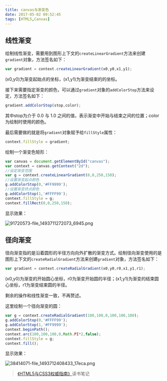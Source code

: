 ```yaml
---
title: canvas与渐变色
date: 2017-05-02 09:52:45
tags: [HTML5,Canvas]
---
```

## 线性渐变
绘制线性渐变，需要用到图形上下文的`createLinearGradient`方法来创建`gradient`对象，方法签名如下：
```javascript
var gradient = context.createLinearGradient(x0,y0,x1,y1);
```
(x0,y0)为渐变起始点的坐标，(x1,y1)为渐变结束的的坐标。

接下来需要指定渐变的颜色，可以通过`gradient`对象的`addColorStop`方法来设定，方法签名如下：
```javascript
gradient.addColorStop(stop,color);
```
其中stop为介于 0.0 与 1.0 之间的值，表示渐变中开始与结束之间的位置；color为绘制时使用的颜色。

最后需要做的就是将`gradient`对象赋予给`fillStyle`属性：
```javascript
context.fillStyle = gradient;
```
<!--more-->
绘制一个渐变色矩形：
```javascript
var canvas = document.getElementById("canvas");
var context = canvas.getContext("2d");
//设定渐变范围
var g = context.createLinearGradient(0,0,250,150);
//设置渐变起点颜色
g.addColorStop(0,'#FF9999');
//设置渐变终点颜色
g.addColorStop(1,'#FFFF99');
context.fillStyle = g;
context.fillRect(0,0,250,150);
```
显示效果：

![91720573-file_1493711272073_6945.png](https://www.tuchuang001.com/images/2017/06/11/91720573-file_1493711272073_6945.png)
## 径向渐变
径向渐变指的是沿着圆形的半径方向向外扩散的渐变方式。绘制径向渐变使用的是图形上下文的`createRadialGradient`方法来创建`gradient`对象，方法签名如下：
```javascript
var gradient = context.createRadialGradient(x0,y0,r0,x1,y1,r1);
```
(x0,y0)为渐变的开始圆心坐标，r0为渐变开始圆的半径；(x1,y1)为渐变的结束圆心坐标，r1为渐变结束圆的半径。

剩余的操作和线性渐变一致，不再赘述。

这里绘制一个径向渐变的圆：
```javascript
var g = context.createRadialGradient(100,100,0,100,100,100);
g.addColorStop(0,'#FFFF99');
g.addColorStop(1,'#FF9999');
context.beginPath();
context.arc(100,100,100,0,Math.PI*2,false);
context.fillStyle = g;
context.fill();
```
显示效果：

![38414071-file_1493712408433_17eca.png](https://www.tuchuang001.com/images/2017/06/11/38414071-file_1493712408433_17eca.png)

> [《HTML5与CSS3权威指南》](https://book.douban.com/subject/26774474/)读书笔记